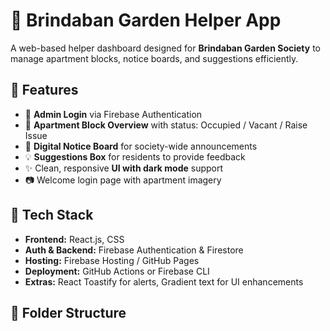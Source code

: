 # 🏡 Brindaban Garden Helper App

A web-based helper dashboard designed for **Brindaban Garden Society** to manage apartment blocks, notice boards, and suggestions efficiently.

## 🚀 Features

- 🧾 **Admin Login** via Firebase Authentication
- 🏢 **Apartment Block Overview** with status: Occupied / Vacant / Raise Issue
- 📢 **Digital Notice Board** for society-wide announcements
- 💡 **Suggestions Box** for residents to provide feedback
- ✨ Clean, responsive **UI with dark mode** support
- 📷 Welcome login page with apartment imagery

## 🔧 Tech Stack

- **Frontend:** React.js, CSS
- **Auth & Backend:** Firebase Authentication & Firestore
- **Hosting:** Firebase Hosting / GitHub Pages
- **Deployment:** GitHub Actions or Firebase CLI
- **Extras:** React Toastify for alerts, Gradient text for UI enhancements

## 📁 Folder Structure

